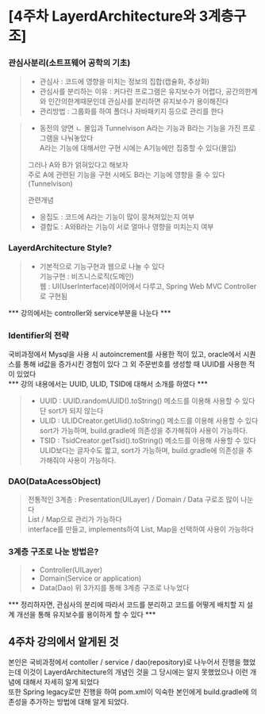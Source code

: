 # \[4주차 LayerdArchitecture와 3계층구조]

### 관심사분리(소트프웨어 공학의 기초)
> - 관심사 : 코드에 영향을 미치는 정보의 집합(캡슐화, 추상화)    
> - 관심사를 분리하는 이유 : 커다란 프로그램은 유지보수가 어렵다, 공간의한계와 인간의한계때문인데 관심사를 분리하면 유지보수가 용이해진다     
> - 관리방법 : 그룹화를 하여 폴더나 자바패키지 등으로 관리를 한다 

> - 동전의 양면 
> ㄴ 몰입과 Tunnelvison 
> A라는 기능과 B라는 기능을 가진 프로그램을 나눠놓았다   
> A라는 기능에 대해서만 구현 시에는 A기능에만 집중할 수 있다(몰입)  
>        
> 그러나 A와 B가 얽혀있다고 해보자    
> 주로 A에 관련된 기능을 구현 시에도 B라는 기능에 영향을 줄 수 있다
(Tunnelvison)
>    
> 관련개념
> - 응집도 : 코드에 A라는 기능이 많이 뭉쳐져있는지 여부    
> - 결합도 : A와B라는 기능이 서로 얼마나 영향을 미치는지 여부    

### LayerdArchitecture Style?
> - 기본적으로 기능구현과 웹으로 나눌 수 있다    
> 기능구현 : 비즈니스로직(도메인)    
> 웹 : UI(UserInterface)레이어에서 다루고, Spring Web MVC Controller로 구현됨 

*** 강의에서는 controller와 service부분을 나눈다 ***

### Identifier의 전략
국비과정에서 Mysql을 사용 시 autoincrement를 사용한 적이 있고, oracle에서 시퀀스를 통해 id값을 증가시킨 경험이 있다 
그 외 주문번호를 생성할 때 UUID를 사용한 적이 있었다   
*** 강의 내용에서는 UUID, ULID, TSID에 대해서 소개를 하였다 ***    
> - UUID : UUID.randomUUID().toString() 메소드를 이용해 사용할 수 있다 단 sort가 되지 않는다        
> - ULID : ULIDCreator.getUlid().toString() 메소드를 이용해 사용할 수 있다 sort가 가능하며, build.gradle에 의존성을 추가해줘야 사용이 가능하다.    
> - TSID : TsidCreator.getTsid().toString() 메소드를 이용해 사용할 수 있다 ULID보다는 글자수도 짧고, sort가 가능하며, build.gradle에 의존성을 추가해줘야 사용이 가능하다.   

### DAO(DataAcessObject)
> 전통적인 3계층 : Presentation(UILayer) / Domain / Data 구로조 많이 나눈다    
> List / Map으로 관리가 가능하다     
> interface를 만들고, implements하여 List, Map을 선택하여 사용이 가능하다   

### 3계층 구조로 나눈 방법은?
> - Controller(UILayer)   
> - Domain(Service or application)    
> - Data(Dao) 
> 위 3가지를 통해 3계층 구조로 나누었다 

*** 정리하자면, 관심사의 분리에 따라서 코드를 분리하고 코드를 어떻게 배치할 지 설계 개선을 통해 유지보수를 용이하게 할 수 있다 ***   


## 4주차 강의에서 알게된 것 
본인은 국비과정에서 contoller / service / dao(repository)로 나누어서 진행을 했었는데 이것이 LayerdArchitecture의 개념인 것을 그 당시에는 알지 못했었으나 이런 개념에 대해서 자세히 알게 되었다    
또한 Spring legacy로만 진행을 하여 pom.xml이 익숙한 본인에게 
build.gradle에 의존성을 추가하는 방법에 대해 알게 되었다.   